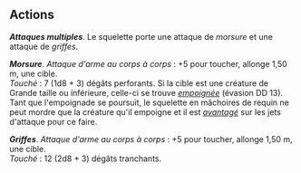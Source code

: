 ## Actions
_**Attaques multiples**_. Le squelette porte une attaque de _morsure_ et une attaque de _griffes_.

_**Morsure**_. _Attaque d'arme au corps à corps_ : +5 pour toucher, allonge 1,50 m, une cible.  
_Touché_ : 7 (1d8 + 3) dégâts perforants. Si la cible est une créature de Grande taille ou inférieure, celle-ci se trouve [_empoignée_](/gerer-la-sante-du-personnage/#empoigne) (évasion DD 13). Tant que l'empoignade se poursuit, le squelette en mâchoires de requin ne peut mordre que la créature qu'il empoigne et il est [_avantagé_](/utiliser-les-caracteristiques/#avantage-et-desavantage) sur les jets d'attaque pour ce faire.

_**Griffes**_. _Attaque d'arme au corps à corps_ : +5 pour toucher, allonge 1,50 m, une cible.  
_Touché_ : 12 (2d8 + 3) dégâts tranchants.
